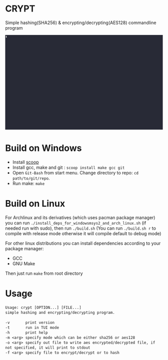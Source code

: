 # CRYPT
Simple hashing(SHA256) & encrypting/decrypting(AES128) commandline program

![](https://github.com/CODESOLE/crypt/blob/main/demo.gif)

# Build on Windows
 - Install [scoop](https://scoop.sh)
 - Install gcc, make and git : `scoop install make gcc git`
 - Open `Git-Bash` from start menu. Change directory to repo: `cd path/to/git/repo`.
 - Run make: `make`

# Build on Linux
For Archlinux and its derivatives (which uses pacman package manager) you can run `./install_deps_for_windowsmsys2_and_arch_linux.sh` (if needed run with sudo), then run `./build.sh` (You can run `./build.sh r` to compile with release mode otherwise it will compile default to debug mode)

For other linux distributions you can install dependencies according to your package manager:
 - GCC
 - GNU Make

Then just run `make` from root directory

# Usage
```
Usage: crypt [OPTION...] [FILE...]
simple hashing and encrypting/decrypting program.

-v       print version
-t       run in TUI mode
-h       print help
-m <arg> specify mode which can be either sha256 or aes128
-o <arg> specify out file to write aes encrypted/decrypted file, if not specified, it will print to stdout
-f <arg> specify file to encrypt/decrypt or to hash
```
